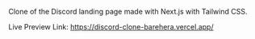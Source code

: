 Clone of the Discord landing page made with Next.js with Tailwind CSS.

Live Preview Link:  https://discord-clone-barehera.vercel.app/
